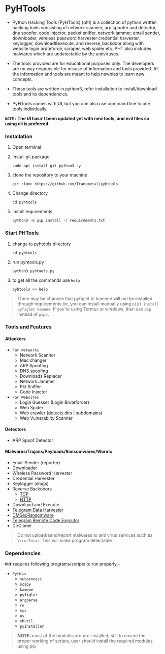 # PyHTools

<!-- Image Dim: 940x788 -->

- Python Hacking Tools (PyHTools) (pht) is a collection of python written hacking tools consisting of network scanner, arp spoofer and detector, dns spoofer, code injector, packet sniffer, network jammer, email sender, downloader, wireless password harvester credential harvester, keylogger, download&execute, and reverse_backdoor along with website login bruteforce, scraper, web spider etc. PHT also includes malwares which are undetectable by the antiviruses.


- The tools provided are for educational purposes only. The developers are no way responsible for misuse of information and tools provided. All the information and tools are meant to help newbies to learn new concepts. 

- These tools are written in python3, refer installation to install/download tools and its dependencies.

- PyHTools comes with UI, but you can also use command line to use tools individually.

**`NOTE` : The UI hasn't been updated yet with new tools, and evil files so using cli is preferred.**

### Installation

1. Open terminal

2. Install git package
   ```
   sudo apt install git python3 -y
   ```
   
3. clone the repository to your machine
   ```
   git clone https://github.com/Transmetal/pyhtools
   ```
4. Change directory
   ```
   cd pyhtools
   ```
  
5. install requirements
   ```
   python3 -m pip install -r requirements.txt
   ```

### Start PHTools

1. change to pyhtools directory 
   ```
   cd pyhtools
   ```
2. run pyhtools.py
   ```
   python3 pyhtools.py
   ```
3. to get all the commands use `help`
   ```
   pyhtools >> help
   ```

> There may be chances that pyfiglet or kamene will not be installed through requirements.txt, you can install manually using `pip3 install pyfiglet kamene`.
> If you're using Termux or windows, then use `pip` instead of `pip3`. 

### Tools and Features 
   #### Attackers
   - `For Networks`
      - Network Scanner
      - Mac changer
      - ARP Spoofing 
      - DNS spoofing 
      - Downloads Replacer
      - Network Jammer
      - Pkt Sniffer
      - Code Injector
   - `For Websites`
      -  Login Guesser (Login Bruteforcer)
      -  Web Spider
      -  Web crawler (detects dirs | subdomains)
      -  Web Vulnerablity Scanner

   #### Detectors
   - ARP Spoof Detector
   
   #### Malwares/Trojans/Payloads/Ransomwares/Worms
   - Email Sender (reporter)
   - Downloader
   - Wireless Password Harvester
   - Credential Harvester
   - Keylogger (dlogs)
   - Reverse Backdoors
      - [TCP](https://github.com/dmdhrumilmistry/pyhtools/tree/main/malwares/reverse_backdoor/TCP)
      - [HTTP](https://github.com/dmdhrumilmistry/pyhtools/tree/main/malwares/reverse_backdoor/HTTP)
   - Download and Execute
   - [Telegram Data Harvester](https://github.com/dmdhrumilmistry/pyhtools/blob/main/malwares/telegram_data_harvester/HowToUse.md)
   - [DMSecRansomware](https://github.com/dmdhrumilmistry/pyhtools/blob/main/ransomwares/dmsec/HowToUse.md)
   - [Telegram Remote Code Executor](https://github.com/dmdhrumilmistry/pyhtools/tree/main/malwares/TelegramRemoteCodeExecutor)
   - DirCloner
  > Do not upload/send/report malwares to anti virus services such as `VirusTotal`. This will make program detectable
     

### Dependencies

   **`PHT`** requires following programs/scripts to run properly -
   - `Python`
      - `subprocess`
      - `scapy`
      - `kamene`
      - `pyfiglet`
      - `argparse`
      - `re`
      - `sys`
      - `os`
      - `shutil`
      - `pyinstaller`
   
   > **NOTE:** most of the modules are pre-installed, still to ensure the proper working of scripts, user should install the required modules using pip
